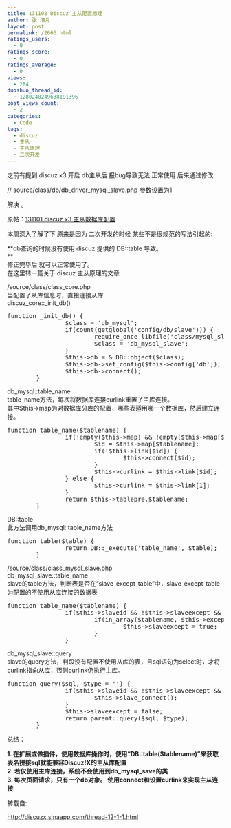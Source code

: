 ```yaml
---
title: 131108 Discuz 主从配置原理
author: 张 清月
layout: post
permalink: /2666.html
ratings_users:
  - 0
ratings_score:
  - 0
ratings_average:
  - 0
views:
  - 284
duoshuo_thread_id:
  - 1280248249638191396
post_views_count:
  - 2
categories:
  - Code
tags:
  - discuz
  - 主从
  - 主从原理
  - 二次开发
---
```

之前有提到 discuz x3 开启 db主从后 报bug导致无法 正常使用 后来通过修改 

// source/class/db/db\_driver\_mysql_slave.php 参数设置为1

解决 。

原帖：<a href="http://www.80aj.com/2653.html" alt="131101 discuz x3 主从数据库配置" target="_blank">131101 discuz x3 主从数据库配置</a>

本周深入了解了下 原来是因为 二次开发的时候 某些不是很规范的写法引起的: 

**db查询的时候没有使用 discuz 提供的 DB::table 导致。  
**  
修正完毕后 就可以正常使用了。  
在这里转一篇关于 discuz 主从原理的文章 

/source/class/class_core.php  
当配置了从库信息时，直接连接从库  
discuz\_core::\_init_db()

<pre class="brush: php; title: ; notranslate" title="">function _init_db() {
                $class = 'db_mysql';
                if(count(getglobal('config/db/slave'))) {
                        require_once libfile('class/mysql_slave');
                        $class = 'db_mysql_slave';
                }
                $this-&gt;db = & DB::object($class);
                $this-&gt;db-&gt;set_config($this-&gt;config['db']);
                $this-&gt;db-&gt;connect();
        }
</pre>

db\_mysql::table\_name  
table_name方法，每次将数据库连接curlink重置了主库连接。  
其中$this->map为对数据库分库的配置，哪些表适用哪一个数据库，然后建立连接。

<pre class="brush: php; title: ; notranslate" title="">function table_name($tablename) {
                if(!empty($this-&gt;map) && !empty($this-&gt;map[$tablename])) {
                        $id = $this-&gt;map[$tablename];
                        if(!$this-&gt;link[$id]) {
                                $this-&gt;connect($id);
                        }
                        $this-&gt;curlink = $this-&gt;link[$id];
                } else {
                        $this-&gt;curlink = $this-&gt;link[1];
                }
                return $this-&gt;tablepre.$tablename;
        }
</pre>

DB::table  
此方法调用db\_mysql::table\_name方法

<pre class="brush: php; title: ; notranslate" title="">function table($table) {
                return DB::_execute('table_name', $table);
        }
</pre>

/source/class/class\_mysql\_slave.php  
db\_mysql\_slave::table_name  
slave的table方法，判断表是否在“slave\_except\_table”中，slave\_except\_table为配置的不使用从库连接的数据表

<pre class="brush: php; title: ; notranslate" title="">function table_name($tablename) {
                if($this-&gt;slaveid && !$this-&gt;slaveexcept && $this-&gt;excepttables) {
                        if(in_array($tablename, $this-&gt;excepttables)) {
                                $this-&gt;slaveexcept = true;
                        }
                }
</pre>

db\_mysql\_slave::query  
slave的query方法，判段没有配置不使用从库的表，且sql语句为select时，才将curlink指向从库，否则curlink仍执行主库。

<pre class="brush: php; title: ; notranslate" title="">function query($sql, $type = '') {
                if($this-&gt;slaveid && !$this-&gt;slaveexcept && strtoupper(substr($sql, 0 , 6)) == 'SELECT') {
                        $this-&gt;slave_connect();
                }
                $this-&gt;slaveexcept = false;
                return parent::query($sql, $type);
        }
</pre>

总结：

**1. 在扩展或做插件，使用数据库操作时，使用“DB::table($tablename)”来获取表名拼接sql就能兼容Discuz!X的主从库配置  
2. 若仅使用主库连接，系统不会使用到db\_mysql\_save的类  
3. 每次页面请求，只有一个db对象。 使用connect和设置curlink来实现主从连接**

转载自:

http://discuzx.sinaapp.com/thread-12-1-1.html